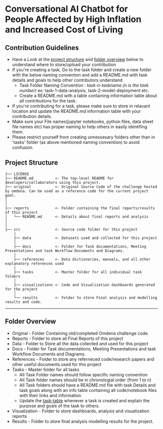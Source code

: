 # Conversational AI Chatbot for People Affected by High Inflation and Increased Cost of Living


## Contribution Guidelines
- Have a Look at the [project structure](#project-structure) and [folder overview](#folder-overview) below to understand where to store/upload your contribution
- If you're creating a task, Go to the task folder and create a new folder with the below naming convention and add a README.md with task details and goals to help other contributors understand
    - Task Folder Naming Convention : _task-n-taskname.(n is the task number)_  ex: task-1-data-analysis, task-2-model-deployment etc.
    - Create a README.md with a table containing information table about all contributions for the task.
- If you're contributing for a task, please make sure to store in relavant location and update the README.md information table with your contribution details.
- Make sure your File names(jupyter notebooks, python files, data sheet file names etc) has proper naming to help others in easily identifing them.
- Please restrict yourself from creating unnessesary folders other than in 'tasks' folder (as above mentioned naming convention) to avoid confusion. 

## Project Structure

    ├── LICENSE
    ├── README.md          <- The top-level README for developers/collaborators using this project.
    ├── original           <- Original Source Code of the challenge hosted by omdena. Can be used as a reference code for the current project goal.
    │ 
    │
    ├── reports            <- Folder containing the final reports/results of this project
    │   └── README.md      <- Details about final reports and analysis
    │ 
    │   
    ├── src                <- Source code folder for this project
        │
        ├── data           <- Datasets used and collected for this project
        │   
        ├── docs           <- Folder for Task documentations, Meeting Presentations and task Workflow Documents and Diagrams.
        │
        ├── references     <- Data dictionaries, manuals, and all other explanatory references used 
        │
        ├── tasks          <- Master folder for all individual task folders
        │
        ├── visualizations <- Code and Visualization dashboards generated for the project
        │
        └── results        <- Folder to store Final analysis and modelling results and code.
--------

## Folder Overview

- Original          - Folder Containing old/completed Omdena challenge code.
- Reports           - Folder to store all Final Reports of this project
- Data              - Folder to Store all the data collected and used for this project 
- Docs              - Folder for Task documentations, Meeting Presentations and task Workflow Documents and Diagrams.
- References        - Folder to store any referneced code/research papers and other useful documents used for this project
- Tasks             - Master folder for all tasks
  - All Task Folder names should follow specific naming convention
  - All Task folder names should be in chronologial order (from 1 to n)
  - All Task folders should have a README.md file with task Details and task goals along with an info table containing all code/notebook files with their links and information
  - Update the [task-table](./src/tasks/README.md#task-table) whenever a task is created and explain the purpose and goals of the task to others.
- Visualization     - Folder to store dashboards, analysis and visualization reports
- Results           - Folder to store final analysis modelling results for the project.


